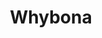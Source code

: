 ---
layout: author
title: "Whybona"
categories: authors
role: Whybona
image: https://i.imgur.com/K0DYouL.png
comments: true
about: "Only started to play Yu-Gi-Oh competitively at the start of duel links so was a difficult climb with a lot of things to learn and I still remember how bad I was when starting out so always willing to help new players."
accomplishments: "Rank 2 EU KC Cup Feb 2018"
---